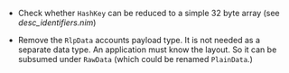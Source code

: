 * Check whether `HashKey` can be reduced to a simple 32 byte array (see
  *desc_identifiers.nim*)

* Remove the `RlpData` accounts payload type. It is not needed as a separate
  data type. An application must know the layout. So it can be subsumed
  under `RawData` (which could be renamed `PlainData`.)
